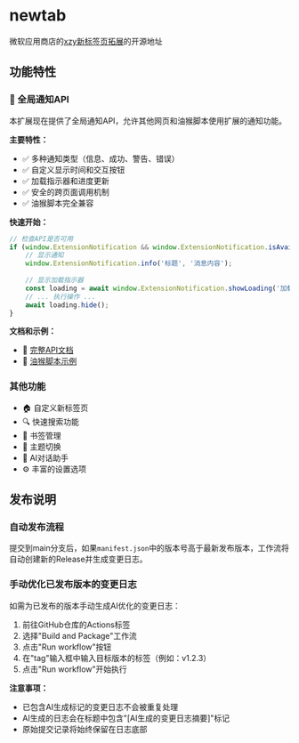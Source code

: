 # newtab

微软应用商店的[xzy新标签页拓展](https://microsoftedge.microsoft.com/addons/detail/xzy%E6%96%B0%E6%A0%87%E7%AD%BE%E9%A1%B5%E6%8B%93%E5%B1%95/lpdhbhkcbnhldcpcbocplhgeooabhbme)的开源地址

## 功能特性

### 🔔 全局通知API

本扩展现在提供了全局通知API，允许其他网页和油猴脚本使用扩展的通知功能。

**主要特性：**

- ✅ 多种通知类型（信息、成功、警告、错误）
- ✅ 自定义显示时间和交互按钮
- ✅ 加载指示器和进度更新
- ✅ 安全的跨页面调用机制
- ✅ 油猴脚本完全兼容

**快速开始：**

```javascript
// 检查API是否可用
if (window.ExtensionNotification && window.ExtensionNotification.isAvailable()) {
    // 显示通知
    window.ExtensionNotification.info('标题', '消息内容');
  
    // 显示加载指示器
    const loading = await window.ExtensionNotification.showLoading('加载中...');
    // ... 执行操作 ...
    await loading.hide();
}
```

**文档和示例：**

- 📖 [完整API文档](./doc/ExtensionNotification-API-Guide.md)
- 🧪 [油猴脚本示例](./examples/userscript-example.js)

### 其他功能

- 🏠 自定义新标签页
- 🔍 快速搜索功能
- 📑 书签管理
- 🎨 主题切换
- 🤖 AI对话助手
- ⚙️ 丰富的设置选项

## 发布说明

### 自动发布流程

提交到main分支后，如果`manifest.json`中的版本号高于最新发布版本，工作流将自动创建新的Release并生成变更日志。

### 手动优化已发布版本的变更日志

如需为已发布的版本手动生成AI优化的变更日志：

1. 前往GitHub仓库的Actions标签
2. 选择"Build and Package"工作流
3. 点击"Run workflow"按钮
4. 在"tag"输入框中输入目标版本的标签（例如：v1.2.3）
5. 点击"Run workflow"开始执行

**注意事项：**

- 已包含AI生成标记的变更日志不会被重复处理
- AI生成的日志会在标题中包含"[AI生成的变更日志摘要]"标记
- 原始提交记录将始终保留在日志底部


